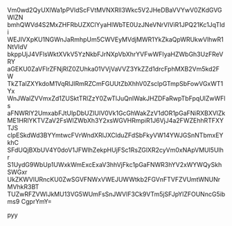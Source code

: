 Vm0wd2QyUXlWa1pPVldScFVtMVNXRll3Wkc5V2JHeDBaVVYwV0ZKdGVGWlZN
bmhQWVd4S2MxZHFRbUZXClYyaHlWbTE0UzJNeVNrVlViR1JPQ21Kc1JqTldi
WEJIVXpKU1NGWnJaRmhpUm5CWVEyMVdjMWR1YkZkaQpWRUkwVlhwR1NtVldV
bkppUjJ4VFlsWktXVkV5YzNkbFJrNXpVbXhrYVFwWFIyaHZWbGh3UzFReVRY
aGEKU0ZaVFlrZFNjRlZ0ZUhka01VVjVaVVZ3YkZZd1drcFphMXB2Vm5kd2FW
TkZTalZXYkdoM1VqRlJlRmRZCmFGUUtZbXhhV0ZsclpGTmpSbFowVGxWT1Yx
WnJWalZVVmxZd1ZUSktTRlZzY0ZwTlJuQnlWakJHZDFaRwpTbFpqUlZwWFls
aFNWRlY2UmxabFJtUlpDbUZIUlV0Vk1GcGhWakZzV1dOR1pGaFNiRXBXVlZk
ME1HRlYKTVZaV2FsWlZWbXh3Y2xsWGVHRmpiR1J6VjJ4a2FWZEhhRTFXYTJS
clpESkdWd3BYYmtwcFVrWndXRlJXClduZFdSbFkyVW14YWJGSnNTbmxEYkhC
SFdUQjBXbUV4Y0doV1JFWlhZekpHUjFSc1RsZGlXR2cyVm0xNApVMUl5Ulhr
S1UydG9WbUp1UWxkWmExcExaV3hhVjFkc1pGaFNWR3hYV2xWYWQySkhSWGxr
UkZKWVlURncKU0ZwSGVFNWxVWEJUWWtkb2FGVnFTVFZVUmtWNUNrMVhkR3BT
TUZwRFZVWlJkMU13VG5WUmFsSnJWVlF3Ck9VTm5jSFJpYlZFOUNncG5ibms9
CgprYmY=

pyy